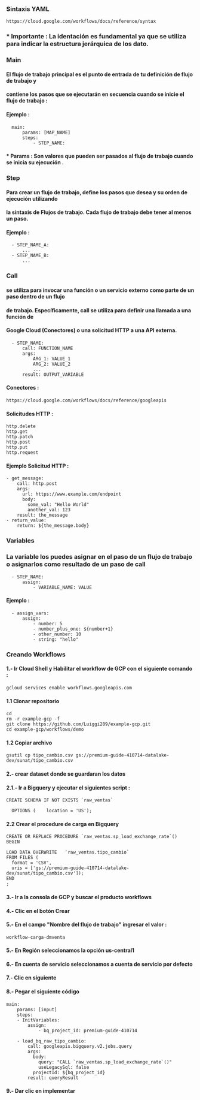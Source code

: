 ### Sintaxis YAML

```
https://cloud.google.com/workflows/docs/reference/syntax
```
### * Importante : La identación es fundamental ya que se utiliza para indicar la estructura jerárquica de los dato.

### Main 

#### El flujo de trabajo principal es el punto de entrada de tu definición de flujo de trabajo y
#### contiene los pasos que se ejecutarán en secuencia cuando se inicie el flujo de trabajo :

#### Ejemplo :
```
  main:
      params: [MAP_NAME]
      steps:
          - STEP_NAME:
```
#### * Params : Son valores que pueden ser pasados al flujo de trabajo cuando se inicia su ejecución .

### Step 

#### Para crear un flujo de trabajo, define los pasos que desea y su orden de ejecución utilizando 
#### la sintaxis de Flujos de trabajo. Cada flujo de trabajo debe tener al menos un paso.
#### Ejemplo : 
```
  - STEP_NAME_A:
      ...
  - STEP_NAME_B:
      ...
```

### Call
#### se utiliza para invocar una función o un servicio externo como parte de un paso dentro de un flujo 
#### de trabajo. Específicamente, call se utiliza para definir una llamada a una función de 
#### Google Cloud (Conectores)  o una solicitud HTTP a una API externa.
```
  - STEP_NAME:
      call: FUNCTION_NAME
      args:
          ARG_1: VALUE_1
          ARG_2: VALUE_2
          ...
      result: OUTPUT_VARIABLE
```

#### Conectores :
```
https://cloud.google.com/workflows/docs/reference/googleapis
```

#### Solicitudes HTTP :
```
http.delete
http.get
http.patch
http.post
http.put
http.request
```
#### Ejemplo Solicitud HTTP :
```
- get_message:
    call: http.post
    args:
      url: https://www.example.com/endpoint
      body:
        some_val: "Hello World"
        another_val: 123
    result: the_message
- return_value:
    return: ${the_message.body}
```


### Variables
### La variable los puedes asignar en el paso de un flujo de trabajo o asignarlos como resultado de un paso de call  
```
  - STEP_NAME:
      assign:
          - VARIABLE_NAME: VALUE
```

#### Ejemplo : 
```
  - assign_vars:
      assign:
          - number: 5
          - number_plus_one: ${number+1}
          - other_number: 10
          - string: "hello"
```


### Creando Workflows

#### 1.- Ir Cloud Shell y Habilitar el workflow de GCP con el siguiente comando :
```
gcloud services enable workflows.googleapis.com
```
#### 1.1 Clonar repositorio
```
cd
rm -r example-gcp -f
git clone https://github.com/Luiggi289/example-gcp.git  
cd example-gcp/workflows/demo
```
#### 1.2 Copiar archivo
```
gsutil cp tipo_cambio.csv gs://premium-guide-410714-datalake-dev/sunat/tipo_cambio.csv
```


#### 2.- crear dataset donde se guardaran los datos  
#### 2.1.- Ir a Bigquery y ejecutar el siguientes script :

```
CREATE SCHEMA IF NOT EXISTS `raw_ventas`  

  OPTIONS (    location = 'US'); 
```
#### 2.2 Crear el procedure de carga en Bigquery
```
CREATE OR REPLACE PROCEDURE `raw_ventas.sp_load_exchange_rate`()
BEGIN

LOAD DATA OVERWRITE   `raw_ventas.tipo_cambio` 
FROM FILES (
  format = 'CSV',
  uris = ['gs://premium-guide-410714-datalake-dev/sunat/tipo_cambio.csv']);
END 
;
```

#### 3.- Ir a la consola de GCP y buscar el producto workflows
#### 4.- Clic en el botón Crear 
#### 5.- En el campo "Nombre del flujo de trabajo" ingresar el valor : 

```
workflow-carga-dmventa
```
#### 5.- En Región seleccionamos la opción us-central1
#### 6.- En cuenta de servicio seleccionamos a cuenta de servicio por defecto
#### 7.- Clic en siguiente 
#### 8.- Pegar el siguiente código 



```
main:
    params: [input]
    steps:
    - InitVariables:
        assign:
            - bq_project_id: premium-guide-410714

    - load_bq_raw_tipo_cambio:
        call: googleapis.bigquery.v2.jobs.query
        args:
          body:
            query: "CALL `raw_ventas.sp_load_exchange_rate`()"
            useLegacySql: false
          projectId: ${bq_project_id}
        result: queryResult
```

#### 9.- Dar clic en implementar
